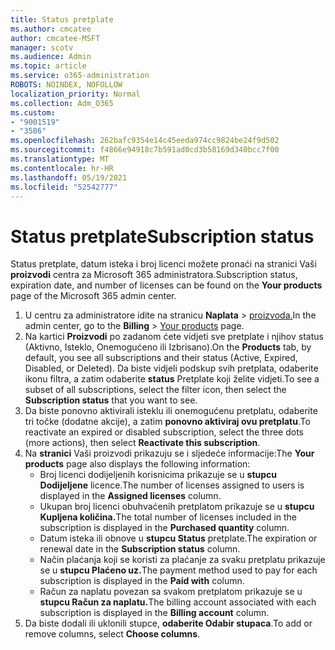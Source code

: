 ```yaml
---
title: Status pretplate
ms.author: cmcatee
author: cmcatee-MSFT
manager: scotv
ms.audience: Admin
ms.topic: article
ms.service: o365-administration
ROBOTS: NOINDEX, NOFOLLOW
localization_priority: Normal
ms.collection: Adm_O365
ms.custom:
- "9001519"
- "3586"
ms.openlocfilehash: 262bafc9354e14c45eeda974cc9824be24f9d502
ms.sourcegitcommit: f4866e94918c7b591ad0cd3b58169d340bcc7f00
ms.translationtype: MT
ms.contentlocale: hr-HR
ms.lasthandoff: 05/19/2021
ms.locfileid: "52542777"
---
```

# <a name="subscription-status"></a><span data-ttu-id="2283c-102">Status pretplate</span><span class="sxs-lookup"><span data-stu-id="2283c-102">Subscription status</span></span>

<span data-ttu-id="2283c-103">Status pretplate, datum isteka i broj licenci možete pronaći na stranici Vaši **proizvodi** centra za Microsoft 365 administratora.</span><span class="sxs-lookup"><span data-stu-id="2283c-103">Subscription status, expiration date, and number of licenses can be found on the **Your products** page of the Microsoft 365 admin center.</span></span>

1. <span data-ttu-id="2283c-104">U centru za administratore idite na stranicu **Naplata**  >  [proizvoda.](https://go.microsoft.com/fwlink/p/?linkid=842054)</span><span class="sxs-lookup"><span data-stu-id="2283c-104">In the admin center, go to the **Billing** > [Your products](https://go.microsoft.com/fwlink/p/?linkid=842054) page.</span></span>
2. <span data-ttu-id="2283c-105">Na kartici **Proizvodi** po zadanom ćete vidjeti sve pretplate i njihov status (Aktivno, Isteklo, Onemogućeno ili Izbrisano).</span><span class="sxs-lookup"><span data-stu-id="2283c-105">On the **Products** tab, by default, you see all subscriptions and their status (Active, Expired, Disabled, or Deleted).</span></span> <span data-ttu-id="2283c-106">Da biste vidjeli podskup svih pretplata, odaberite ikonu filtra, a zatim odaberite **status** Pretplate koji želite vidjeti.</span><span class="sxs-lookup"><span data-stu-id="2283c-106">To see a subset of all subscriptions, select the filter icon, then select the **Subscription status** that you want to see.</span></span>
3. <span data-ttu-id="2283c-107">Da biste ponovno aktivirali isteklu ili onemogućenu pretplatu, odaberite tri točke (dodatne akcije), a zatim **ponovno aktiviraj ovu pretplatu**.</span><span class="sxs-lookup"><span data-stu-id="2283c-107">To reactivate an expired or disabled subscription, select the three dots (more actions), then select **Reactivate this subscription**.</span></span>
4. <span data-ttu-id="2283c-108">Na **stranici** Vaši proizvodi prikazuju se i sljedeće informacije:</span><span class="sxs-lookup"><span data-stu-id="2283c-108">The **Your products** page also displays the following information:</span></span>
    - <span data-ttu-id="2283c-109">Broj licenci dodijeljenih korisnicima prikazuje se u **stupcu Dodijeljene** licence.</span><span class="sxs-lookup"><span data-stu-id="2283c-109">The number of licenses assigned to users is displayed in the **Assigned licenses** column.</span></span>
    - <span data-ttu-id="2283c-110">Ukupan broj licenci obuhvaćenih pretplatom prikazuje se u **stupcu Kupljena količina.**</span><span class="sxs-lookup"><span data-stu-id="2283c-110">The total number of licenses included in the subscription is displayed in the **Purchased quantity** column.</span></span>
    - <span data-ttu-id="2283c-111">Datum isteka ili obnove u **stupcu Status** pretplate.</span><span class="sxs-lookup"><span data-stu-id="2283c-111">The expiration or renewal date in the **Subscription status** column.</span></span>
    - <span data-ttu-id="2283c-112">Način plaćanja koji se koristi za plaćanje za svaku pretplatu prikazuje se u **stupcu Plaćeno uz.**</span><span class="sxs-lookup"><span data-stu-id="2283c-112">The payment method used to pay for each subscription is displayed in the **Paid with** column.</span></span>
    - <span data-ttu-id="2283c-113">Račun za naplatu povezan sa svakom pretplatom prikazuje se u **stupcu Račun za naplatu.**</span><span class="sxs-lookup"><span data-stu-id="2283c-113">The billing account associated with each subscription is displayed in the **Billing account** column.</span></span>
5. <span data-ttu-id="2283c-114">Da biste dodali ili uklonili stupce, **odaberite Odabir stupaca**.</span><span class="sxs-lookup"><span data-stu-id="2283c-114">To add or remove columns, select **Choose columns**.</span></span>